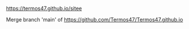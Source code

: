 https://termos47.github.io/sitee


Merge branch 'main' of https://github.com/Termos47/Termos47.github.io
